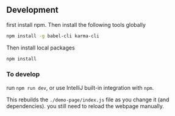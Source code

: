 ## Development

first install npm. Then install the following tools globally
```sh
npm install -g babel-cli karma-cli
```
Then install local packages
```bash
npm install
```
### To develop
run `npm run dev`, or use IntelliJ built-in integration with `npm`. 

This rebuilds the `./demo-page/index.js` file as you change it (and dependencies). you still need to reload the webpage manually.

